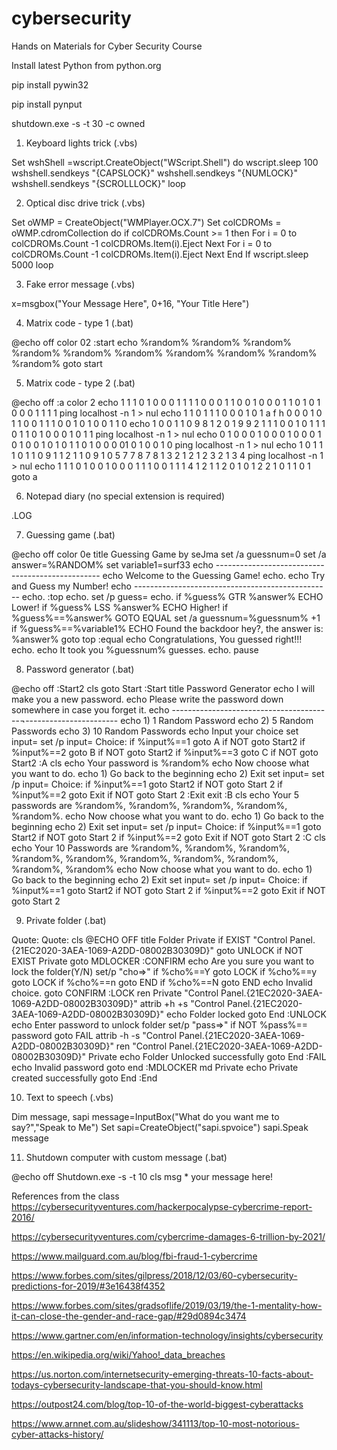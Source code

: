 # cybersecurity
Hands on Materials for Cyber Security Course

Install latest Python from python.org

pip install pywin32

pip install pynput


shutdown.exe -s -t 30 -c owned

1) Keyboard lights trick (.vbs)

Set wshShell =wscript.CreateObject("WScript.Shell")
do
wscript.sleep 100
wshshell.sendkeys "{CAPSLOCK}"
wshshell.sendkeys "{NUMLOCK}"
wshshell.sendkeys "{SCROLLLOCK}"
loop

2) Optical disc drive trick (.vbs)

Set oWMP = CreateObject("WMPlayer.OCX.7")
Set colCDROMs = oWMP.cdromCollection
do
if colCDROMs.Count >= 1 then
For i = 0 to colCDROMs.Count -1
colCDROMs.Item(i).Eject
Next
For i = 0 to colCDROMs.Count -1
colCDROMs.Item(i).Eject
Next
End If
wscript.sleep 5000
loop

3) Fake error message (.vbs)

x=msgbox("Your Message Here", 0+16, "Your Title Here")

4) Matrix code - type 1 (.bat)

@echo off
color 02
:start
echo %random% %random% %random% %random% %random% %random% %random% %random% %random% %random%
goto start

5) Matrix code - type 2 (.bat)

@echo off
:a
color 2
echo 1 1 1 0 1 0 0 0 1 1 1 1 0 0 0 1 1 0 0 1 0 0 0 1 1 0 1 0 1 0 0 0 1 1 1 1
ping localhost -n 1 > nul
echo 1 1 0 1 1 1 0 0 0 1 0 1 a f h 0 0 0 1 0 1 1 0 0 1 1 1 0 0 1 0 1 0 0 1 1 0
echo 1 0 0 1 1 0 9 8 1 2 0 1 9 9 2 1 1 1 0 0 1 0 1 1 1 0 1 1 0 1 0 0 0 1 0 1 1
ping localhost -n 1 > nul
echo 0 1 0 0 0 1 0 0 0 1 0 0 0 1 0 1 0 0 1 0 1 0 1 1 0 1 0 0 0 01 0 1 0 0 1 0
ping localhost -n 1 > nul
echo 1 0 1 1 1 0 1 1 0 9 1 1 2 1 1 0 9 1 0 5 7 7 8 7 8 1 3 2 1 2 1 2 3 2 1 3 4
ping localhost -n 1 > nul
echo 1 1 1 0 1 0 0 1 0 0 0 1 1 1 0 0 1 1 1 4 1 2 1 1 2 0 1 0 1 2 2 1 0 1 1 0 1
goto a

6) Notepad diary (no special extension is required)

.LOG

7) Guessing game (.bat)

@echo off
color 0e
title Guessing Game by seJma
set /a guessnum=0
set /a answer=%RANDOM%
set variable1=surf33
echo -------------------------------------------------
echo Welcome to the Guessing Game! 
echo. 
echo Try and Guess my Number! 
echo -------------------------------------------------
echo. 
:top
echo. 
set /p guess=
echo. 
if %guess% GTR %answer% ECHO Lower! 
if %guess% LSS %answer% ECHO Higher! 
if %guess%==%answer% GOTO EQUAL
set /a guessnum=%guessnum% +1
if %guess%==%variable1% ECHO Found the backdoor hey?, the answer is: %answer%
goto top
:equal
echo Congratulations, You guessed right!!! 
echo. 
echo It took you %guessnum% guesses. 
echo. 
pause

8) Password generator (.bat)

@echo off
:Start2
cls
goto Start
:Start
title Password Generator
echo I will make you a new password. 
echo Please write the password down somewhere in case you forget it. 
echo ----------------------------------------¬-----------------------
echo 1) 1 Random Password
echo 2) 5 Random Passwords
echo 3) 10 Random Passwords
echo Input your choice
set input=
set /p input= Choice: 
if %input%==1 goto A if NOT goto Start2
if %input%==2 goto B if NOT goto Start2
if %input%==3 goto C if NOT goto Start2
:A
cls
echo Your password is %random%
echo Now choose what you want to do. 
echo 1) Go back to the beginning
echo 2) Exit
set input=
set /p input= Choice: 
if %input%==1 goto Start2 if NOT goto Start 2
if %input%==2 goto Exit if NOT goto Start 2
:Exit
exit
:B
cls
echo Your 5 passwords are %random%, %random%, %random%, %random%, %random%.
echo Now choose what you want to do. 
echo 1) Go back to the beginning
echo 2) Exit
set input=
set /p input= Choice: 
if %input%==1 goto Start2 if NOT goto Start 2
if %input%==2 goto Exit if NOT goto Start 2
:C
cls
echo Your 10 Passwords are %random%, %random%, %random%, %random%, %random%, %random%, %random%, %random%, %random%, %random%
echo Now choose what you want to do. 
echo 1) Go back to the beginning
echo 2) Exit
set input=
set /p input= Choice: 
if %input%==1 goto Start2 if NOT goto Start 2
if %input%==2 goto Exit if NOT goto Start 2

9) Private folder (.bat)

Quote:
Quote: cls
@ECHO OFF
title Folder Private
if EXIST "Control Panel.{21EC2020-3AEA-1069-A2DD-08002B30309D}" goto UNLOCK
if NOT EXIST Private goto MDLOCKER
:CONFIRM
echo Are you sure you want to lock the folder(Y/N)
set/p "cho=>"
if %cho%==Y goto LOCK
if %cho%==y goto LOCK
if %cho%==n goto END
if %cho%==N goto END
echo Invalid choice.
goto CONFIRM
:LOCK
ren Private "Control Panel.{21EC2020-3AEA-1069-A2DD-08002B30309D}"
attrib +h +s "Control Panel.{21EC2020-3AEA-1069-A2DD-08002B30309D}"
echo Folder locked
goto End
:UNLOCK
echo Enter password to unlock folder
set/p "pass=>"
if NOT %pass%== password goto FAIL
attrib -h -s "Control Panel.{21EC2020-3AEA-1069-A2DD-08002B30309D}"
ren "Control Panel.{21EC2020-3AEA-1069-A2DD-08002B30309D}" Private
echo Folder Unlocked successfully
goto End
:FAIL
echo Invalid password
goto end
:MDLOCKER
md Private
echo Private created successfully
goto End
:End

10) Text to speech (.vbs)

Dim message, sapi
message=InputBox("What do you want me to say?","Speak to Me")
Set sapi=CreateObject("sapi.spvoice")
sapi.Speak message

11) Shutdown computer with custom message (.bat)

@echo off
Shutdown.exe -s -t 10
cls
msg * your message here!



References from the class
https://cybersecurityventures.com/hackerpocalypse-cybercrime-report-2016/

https://cybersecurityventures.com/cybercrime-damages-6-trillion-by-2021/

https://www.mailguard.com.au/blog/fbi-fraud-1-cybercrime

https://www.forbes.com/sites/gilpress/2018/12/03/60-cybersecurity-predictions-for-2019/#3e16438f4352

https://www.forbes.com/sites/gradsoflife/2019/03/19/the-1-mentality-how-it-can-close-the-gender-and-race-gap/#29d0894c3474

https://www.gartner.com/en/information-technology/insights/cybersecurity

https://en.wikipedia.org/wiki/Yahoo!_data_breaches

https://us.norton.com/internetsecurity-emerging-threats-10-facts-about-todays-cybersecurity-landscape-that-you-should-know.html

https://outpost24.com/blog/top-10-of-the-world-biggest-cyberattacks

https://www.arnnet.com.au/slideshow/341113/top-10-most-notorious-cyber-attacks-history/
